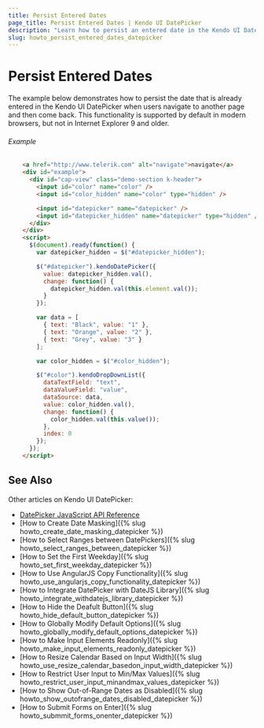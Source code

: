 ```yaml
---
title: Persist Entered Dates
page_title: Persist Entered Dates | Kendo UI DatePicker
description: "Learn how to persist an entered date in the Kendo UI DatePicker upon user navigation between pages for Internet Explorer 9 or older."
slug: howto_persist_entered_dates_datepicker
---
```


# Persist Entered Dates

The example below demonstrates how to persist the date that is already entered in the Kendo UI DatePicker when users navigate to another page and then come back. This functionality is supported by default in modern browsers, but not in Internet Explorer 9 and older.

###### Example

```html
    <a href="http://www.telerik.com" alt="navigate">navigate</a>
    <div id="example">
      <div id="cap-view" class="demo-section k-header">
        <input id="color" name="color" />
        <input id="color_hidden" name="color" type="hidden" />

        <input id="datepicker" name="datepicker" />
        <input id="datepicker_hidden" name="datepicker" type="hidden" />
      </div>
    </div>
    <script>
      $(document).ready(function() {
        var datepicker_hidden = $("#datepicker_hidden");

        $("#datepicker").kendoDatePicker({
          value: datepicker_hidden.val(),
          change: function() {
            datepicker_hidden.val(this.element.val());
          }
        });

        var data = [
          { text: "Black", value: "1" },
          { text: "Orange", value: "2" },
          { text: "Grey", value: "3" }
        ];

        var color_hidden = $("#color_hidden");

        $("#color").kendoDropDownList({
          dataTextField: "text",
          dataValueField: "value",
          dataSource: data,
          value: color_hidden.val(),
          change: function() {
            color_hidden.val(this.value());
          },
          index: 0
        });
      });
    </script>    
```

## See Also

Other articles on Kendo UI DatePicker:

* [DatePicker JavaScript API Reference](/api/javascript/ui/datepicker)
* [How to Create Date Masking]({% slug howto_create_date_masking_datepicker %})
* [How to Select Ranges between DatePickers]({% slug howto_select_ranges_between_datepicker %})
* [How to Set the First Weekday]({% slug howto_set_first_weekday_datepicker %})
* [How to Use AngularJS Copy Functionality]({% slug howto_use_angularjs_copy_functionality_datepicker %})
* [How to Integrate DatePicker with DateJS Library]({% slug howto_integrate_withdatejs_library_datepicker %})
* [How to Hide the Deafult Button]({% slug howto_hide_default_button_datepicker %})
* [How to Globally Modify Default Options]({% slug howto_globally_modify_default_options_datepicker %})
* [How to Make Input Elements Readonly]({% slug howto_make_input_elements_readonly_datepicker %})
* [How to Resize Calendar Based on Input Width]({% slug howto_use_resize_calendar_basedon_input_width_datepicker %})
* [How to Restrict User Input to Min/Max Values]({% slug howto_restrict_user_input_minandmax_values_datepicker %})
* [How to Show Out-of-Range Dates as Disabled]({% slug howto_show_outofrange_dates_disabled_datepicker %})
* [How to Submit Forms on Enter]({% slug howto_submmit_forms_onenter_datepicker %})
